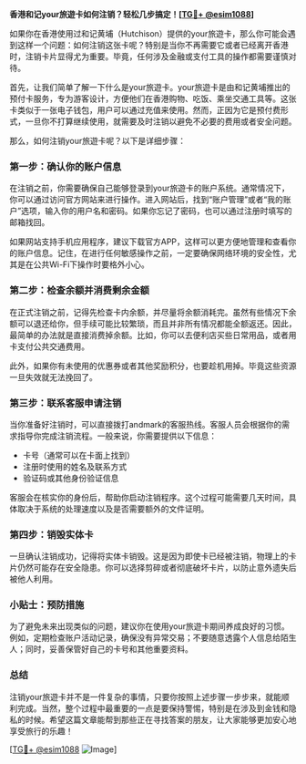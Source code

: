 **香港和记your旅遊卡如何注销？轻松几步搞定！[[TG💪+ @esim1088](https://t.me/s/esim1088)]**

如果你在香港使用过和记黄埔（Hutchison）提供的your旅遊卡，那么你可能会遇到这样一个问题：如何注销这张卡呢？特别是当你不再需要它或者已经离开香港时，注销卡片显得尤为重要。毕竟，任何涉及金融或支付工具的操作都需要谨慎对待。

首先，让我们简单了解一下什么是your旅遊卡。your旅遊卡是由和记黄埔推出的预付卡服务，专为游客设计，方便他们在香港购物、吃饭、乘坐交通工具等。这张卡类似于一张电子钱包，用户可以通过充值来使用。然而，正因为它是预付费形式，一旦你不打算继续使用，就需要及时注销以避免不必要的费用或者安全问题。

那么，如何注销your旅遊卡呢？以下是详细步骤：

### 第一步：确认你的账户信息

在注销之前，你需要确保自己能够登录到your旅遊卡的账户系统。通常情况下，你可以通过访问官方网站来进行操作。进入网站后，找到“账户管理”或者“我的账户”选项，输入你的用户名和密码。如果你忘记了密码，也可以通过注册时填写的邮箱找回。

如果网站支持手机应用程序，建议下载官方APP，这样可以更方便地管理和查看你的账户信息。记住，在进行任何敏感操作之前，一定要确保网络环境的安全性，尤其是在公共Wi-Fi下操作时要格外小心。

### 第二步：检查余额并消费剩余金额

在正式注销之前，记得先检查卡内余额，并尽量将余额消耗完。虽然有些情况下余额可以退还给你，但手续可能比较繁琐，而且并非所有情况都能全额返还。因此，最简单的办法就是直接消费掉余额。比如，你可以去便利店买些日常用品，或者用卡支付公共交通费用。

此外，如果你有未使用的优惠券或者其他奖励积分，也要趁机用掉。毕竟这些资源一旦失效就无法挽回了。

### 第三步：联系客服申请注销

当你准备好注销时，可以直接拨打andmark的客服热线。客服人员会根据你的需求指导你完成注销流程。一般来说，你需要提供以下信息：

- 卡号（通常可以在卡面上找到）
- 注册时使用的姓名及联系方式
- 验证码或其他身份验证信息

客服会在核实你的身份后，帮助你启动注销程序。这个过程可能需要几天时间，具体取决于系统的处理速度以及是否需要额外的文件证明。

### 第四步：销毁实体卡

一旦确认注销成功，记得将实体卡销毁。这是因为即使卡已经被注销，物理上的卡片仍然可能存在安全隐患。你可以选择剪碎或者彻底破坏卡片，以防止意外遗失后被他人利用。

### 小贴士：预防措施

为了避免未来出现类似的问题，建议你在使用your旅遊卡期间养成良好的习惯。例如，定期检查账户活动记录，确保没有异常交易；不要随意透露个人信息给陌生人；同时，妥善保管好自己的卡号和其他重要资料。

### 总结

注销your旅遊卡并不是一件复杂的事情，只要你按照上述步骤一步步来，就能顺利完成。当然，整个过程中最重要的一点是要保持警惕，特别是在涉及到金钱和隐私的时候。希望这篇文章能帮到那些正在寻找答案的朋友，让大家能够更加安心地享受旅行的乐趣！

[[TG💪+ @esim1088](https://t.me/s/esim1088) ![Image](https://i.postimg.cc/4NQfJmqS/Snipaste-2025-05-13-00-14-12.png)]